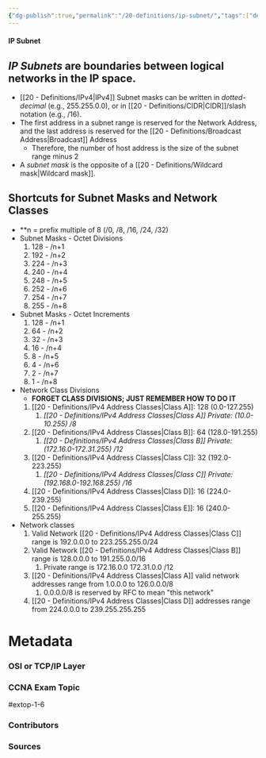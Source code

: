 ```yaml
---
{"dg-publish":true,"permalink":"/20-definitions/ip-subnet/","tags":["defs_ccna"]}
---
```


#### IP Subnet
*IP Subnets* are boundaries between logical networks in the IP space.
- 
- [[20 - Definitions/IPv4\|IPv4]] Subnet masks can be written in *dotted-decimal* (e.g., 255.255.0.0), or in [[20 - Definitions/CIDR\|CIDR]]/slash notation (e.g., /16).
- The first address in a subnet range is reserved for the Network Address, and the last address is reserved for the [[20 - Definitions/Broadcast Address\|Broadcast]] Address
	- Therefore, the number of host address is the size of the subnet range minus 2
- A *subnet mask* is the opposite of a [[20 - Definitions/Wildcard mask\|Wildcard mask]]. 

## Shortcuts for Subnet Masks and Network Classes
- **n = prefix multiple of 8 (/0, /8, /16, /24, /32)
- Subnet Masks - Octet Divisions
	1. 128 - /n+1
	2. 192 - /n+2
	3. 224 - /n+3
	4. 240 - /n+4
	5. 248 - /n+5
	6. 252 - /n+6
	7. 254 - /n+7
	8. 255 - /n+8
- Subnet Masks - Octet Increments
	1. 128 - /n+1
	2. 64 - /n+2
	3. 32 - /n+3
	4. 16 - /n+4
	5. 8 - /n+5
	6. 4 - /n+6
	7. 2 - /n+7
	8. 1 - /n+8
- Network Class Divisions
	- **FORGET CLASS DIVISIONS; JUST REMEMBER HOW TO DO IT**
	1. [[20 - Definitions/IPv4 Address Classes\|Class A]]: 128 (0.0-127.255)
		1. *[[20 - Definitions/IPv4 Address Classes\|Class A]] Private: (10.0-10.255) /8*
	2. [[20 - Definitions/IPv4 Address Classes\|Class B]]: 64 (128.0-191.255)
		1. *[[20 - Definitions/IPv4 Address Classes\|Class B]] Private: (172.16.0-172.31.255) /12*
	3. [[20 - Definitions/IPv4 Address Classes\|Class C]]: 32 (192.0-223.255)
		1. *[[20 - Definitions/IPv4 Address Classes\|Class C]] Private: (192.168.0-192.168.255) /16*
	4. [[20 - Definitions/IPv4 Address Classes\|Class D]]: 16 (224.0-239.255)
	5. [[20 - Definitions/IPv4 Address Classes\|Class E]]: 16 (240.0-255.255)
- Network classes
	1. Valid Network [[20 - Definitions/IPv4 Address Classes\|Class C]] range is 192.0.0.0 to 223.255.255.0/24
	2. Valid Network [[20 - Definitions/IPv4 Address Classes\|Class B]] range is 128.0.0.0 to 191.255.0.0/16
		1. Private range is 172.16.0.0 172.31.0.0 /12
	3. [[20 - Definitions/IPv4 Address Classes\|Class A]] valid network addresses range from 1.0.0.0 to 126.0.0.0/8
		1. 0.0.0.0/8 is reserved by RFC to mean "this network"
	4. [[20 - Definitions/IPv4 Address Classes\|Class D]] addresses range from 224.0.0.0 to 239.255.255.255

# Metadata
### OSI or TCP/IP Layer

### CCNA Exam Topic
#extop-1-6
### Contributors

### Sources
